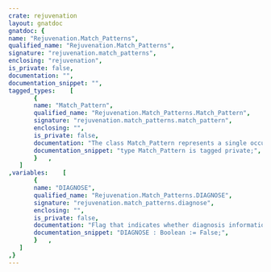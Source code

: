 ```yaml
---
crate: rejuvenation
layout: gnatdoc
gnatdoc: {
name: "Rejuvenation.Match_Patterns",
qualified_name: "Rejuvenation.Match_Patterns",
signature: "rejuvenation.match_patterns",
enclosing: "rejuvenation",
is_private: false,
documentation: "",
documentation_snippet: "",
tagged_types:    [
       {
       name: "Match_Pattern",
       qualified_name: "Rejuvenation.Match_Patterns.Match_Pattern",
       signature: "rejuvenation.match_patterns.match_pattern",
       enclosing: "",
       is_private: false,
       documentation: "The class Match_Pattern represents a single occurrence of an AST pattern\nin an AST instance. An AST pattern or AST instance is a list of physical\nAST nodes from Libadalang.\n\nAST patterns are expressed as code snippets that can contain\nplaceholders that can be mapped to AST nodes from the AST instance.\nIf a placeholder occurs multiple times, then the string values of the\nmapped AST nodes must be identical.\n\nTo show diagnosis information about non-matches on the console, use:\n  Rejuvenation.Match_Pattern.DIAGNOSE := True;",
       documentation_snippet: "type Match_Pattern is tagged private;",
       }   ,
   ]
,variables:    [
       {
       name: "DIAGNOSE",
       qualified_name: "Rejuvenation.Match_Patterns.DIAGNOSE",
       signature: "rejuvenation.match_patterns.diagnose",
       enclosing: "",
       is_private: false,
       documentation: "Flag that indicates whether diagnosis information about non-matches is\ndisplayed on the console.",
       documentation_snippet: "DIAGNOSE : Boolean := False;",
       }   ,
   ]
,}
---
```

